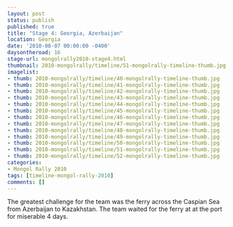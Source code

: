 ```yaml
---
layout: post
status: publish
published: true
title: "Stage 4: Georgia, Azerbaijan"
location: Georgia
date: '2010-08-07 00:00:00 -0400'
daysontheroad: 16
stage-url: mongolrally2010-stage4.html
thumbnail: 2010-mongolrally/timeline/51-mongolrally-timeline-thumb.jpg
imagelist:
- thumb: 2010-mongolrally/timeline/40-mongolrally-timeline-thumb.jpg
- thumb: 2010-mongolrally/timeline/41-mongolrally-timeline-thumb.jpg
- thumb: 2010-mongolrally/timeline/42-mongolrally-timeline-thumb.jpg
- thumb: 2010-mongolrally/timeline/43-mongolrally-timeline-thumb.jpg
- thumb: 2010-mongolrally/timeline/44-mongolrally-timeline-thumb.jpg
- thumb: 2010-mongolrally/timeline/45-mongolrally-timeline-thumb.jpg
- thumb: 2010-mongolrally/timeline/46-mongolrally-timeline-thumb.jpg
- thumb: 2010-mongolrally/timeline/47-mongolrally-timeline-thumb.jpg
- thumb: 2010-mongolrally/timeline/48-mongolrally-timeline-thumb.jpg
- thumb: 2010-mongolrally/timeline/49-mongolrally-timeline-thumb.jpg
- thumb: 2010-mongolrally/timeline/50-mongolrally-timeline-thumb.jpg
- thumb: 2010-mongolrally/timeline/51-mongolrally-timeline-thumb.jpg
- thumb: 2010-mongolrally/timeline/52-mongolrally-timeline-thumb.jpg
categories:
- Mongol Rally 2010
tags: [timeline-mongol-rally-2010]
comments: []
---
```

The greatest challenge for the team was the ferry across the Caspian Sea from Azerbaijan to Kazakhstan. The team waited for the ferry at at the port for miserable 4 days.
